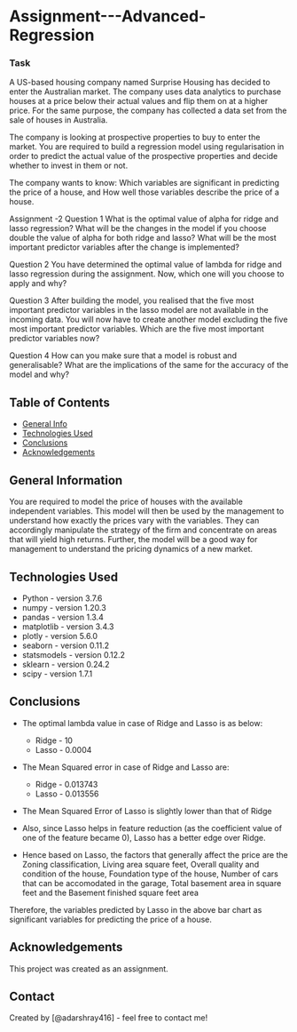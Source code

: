 # Assignment---Advanced-Regression

### Task
A US-based housing company named Surprise Housing has decided to enter the Australian market. The company uses data analytics to purchase houses at a price below their actual values and flip them on at a higher price. For the same purpose, the company has collected a data set from the sale of houses in Australia. 


The company is looking at prospective properties to buy to enter the market. You are required to build a regression model using regularisation in order to predict the actual value of the prospective properties and decide whether to invest in them or not.

The company wants to know:
Which variables are significant in predicting the price of a house, and How well those variables describe the price of a house.

Assignment -2
Question 1
What is the optimal value of alpha for ridge and lasso regression? What will be the changes in the model if you choose double the value of alpha for both ridge and lasso? What will be the most important predictor variables after the change is implemented?

Question 2
You have determined the optimal value of lambda for ridge and lasso regression during the assignment. Now, which one will you choose to apply and why?

Question 3
After building the model, you realised that the five most important predictor variables in the lasso model are not available in the incoming data. You will now have to create another model excluding the five most important predictor variables. Which are the five most important predictor variables now?

Question 4
How can you make sure that a model is robust and generalisable? What are the implications of the same for the accuracy of the model and why?

## Table of Contents
* [General Info](#general-information)
* [Technologies Used](#technologies-used)
* [Conclusions](#conclusions)
* [Acknowledgements](#acknowledgements)


## General Information
You are required to model the price of houses with the available independent variables. This model will then be used by the management to understand how exactly the prices vary with the variables. They can accordingly manipulate the strategy of the firm and concentrate on areas that will yield high returns. Further, the model will be a good way for management to understand the pricing dynamics of a new market.

## Technologies Used
- Python - version 3.7.6
- numpy - version 1.20.3
- pandas - version 1.3.4
- matplotlib - version 3.4.3
- plotly - version 5.6.0
- seaborn - version 0.11.2
- statsmodels - version 0.12.2
- sklearn - version 0.24.2
- scipy - version 1.7.1

## Conclusions

- The optimal lambda value in case of Ridge and Lasso is as below:
    - Ridge - 10
    - Lasso - 0.0004
    
- The Mean Squared error in case of Ridge and Lasso are:
    - Ridge - 0.013743
    - Lasso - 0.013556

- The Mean Squared Error of Lasso is slightly lower than that of Ridge

- Also, since Lasso helps in feature reduction (as the coefficient value of one of the feature became 0), Lasso has a 
  better edge over Ridge.
  
- Hence based on Lasso, the factors that generally affect the price are the Zoning classification, Living area
  square feet, Overall quality and condition of the house, Foundation type of the house, Number of cars that can be 
  accomodated in the garage, Total basement area in square feet and the Basement finished square feet area 
    
Therefore, the variables predicted by Lasso in the above bar chart as significant variables for predicting the 
price of a house.


## Acknowledgements
This project was created as an assignment.


## Contact
Created by [@adarshray416] - feel free to contact me!

